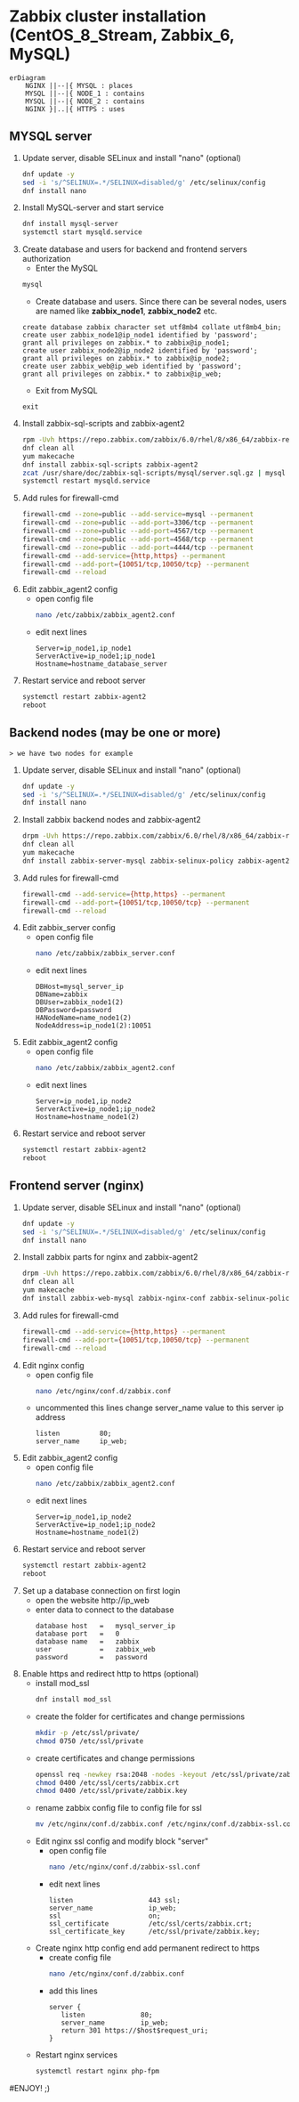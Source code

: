 # Zabbix cluster installation (CentOS_8_Stream, Zabbix_6, MySQL)

```mermaid
erDiagram
    NGINX ||--|{ MYSQL : places
    MYSQL ||--|{ NODE_1 : contains
    MYSQL ||--|{ NODE_2 : contains
    NGINX }|..|{ HTTPS : uses
```

## MYSQL server
1. Update server, disable SELinux and install "nano" (optional)
   ```bash
   dnf update -y
   sed -i 's/^SELINUX=.*/SELINUX=disabled/g' /etc/selinux/config
   dnf install nano
   ```
2. Install MySQL-server and start service
   ```bash
   dnf install mysql-server
   systemctl start mysqld.service
   ```
3. Create database and users for backend and frontend servers authorization 
    - Enter the MySQL
    ```bash
    mysql
    ```
    - Create database and users. Since there can be several nodes, users are named like **zabbix_node1**, **zabbix_node2** etc.   
    ```mysql
    create database zabbix character set utf8mb4 collate utf8mb4_bin;
    create user zabbix_node1@ip_node1 identified by 'password';
    grant all privileges on zabbix.* to zabbix@ip_node1;
    create user zabbix_node2@ip_node2 identified by 'password';
    grant all privileges on zabbix.* to zabbix@ip_node2;
    create user zabbix_web@ip_web identified by 'password';
    grant all privileges on zabbix.* to zabbix@ip_web;
    ```
    - Exit from MySQL
    ```mysql
    exit
    ```
4. Install zabbix-sql-scripts and zabbix-agent2
    ```bash
    rpm -Uvh https://repo.zabbix.com/zabbix/6.0/rhel/8/x86_64/zabbix-release-6.0-1.el8.noarch.rpm
    dnf clean all
    yum makecache
    dnf install zabbix-sql-scripts zabbix-agent2
    zcat /usr/share/doc/zabbix-sql-scripts/mysql/server.sql.gz | mysql zabbix
    systemctl restart mysqld.service
    ```
5. Add rules for firewall-cmd
    ```bash
    firewall-cmd --zone=public --add-service=mysql --permanent
    firewall-cmd --zone=public --add-port=3306/tcp --permanent
    firewall-cmd --zone=public --add-port=4567/tcp --permanent
    firewall-cmd --zone=public --add-port=4568/tcp --permanent
    firewall-cmd --zone=public --add-port=4444/tcp --permanent
    firewall-cmd --add-service={http,https} --permanent
    firewall-cmd --add-port={10051/tcp,10050/tcp} --permanent
    firewall-cmd --reload
    ```
6. Edit zabbix_agent2 config
   - open config file
     ```bash
     nano /etc/zabbix/zabbix_agent2.conf
     ```
   - edit next lines
     ```
     Server=ip_node1,ip_node1
     ServerActive=ip_node1;ip_node1
     Hostname=hostname_database_server
     ```
7. Restart service and reboot server
   ```bash
   systemctl restart zabbix-agent2
   reboot
   ```
## Backend nodes (may be one or more)
    > we have two nodes for example

1. Update server, disable SELinux and install "nano" (optional)
   ```bash
   dnf update -y
   sed -i 's/^SELINUX=.*/SELINUX=disabled/g' /etc/selinux/config
   dnf install nano
   ```
2. Install zabbix backend nodes and zabbix-agent2
   ```bash
   drpm -Uvh https://repo.zabbix.com/zabbix/6.0/rhel/8/x86_64/zabbix-release-6.0-1.el8.noarch.rpm
   dnf clean all
   yum makecache
   dnf install zabbix-server-mysql zabbix-selinux-policy zabbix-agent2
   ```
3. Add rules for firewall-cmd
   ```bash
   firewall-cmd --add-service={http,https} --permanent
   firewall-cmd --add-port={10051/tcp,10050/tcp} --permanent
   firewall-cmd --reload
   ```
4. Edit zabbix_server config
   - open config file
     ```bash
     nano /etc/zabbix/zabbix_server.conf
     ```
   - edit next lines
     ```
     DBHost=mysql_server_ip
     DBName=zabbix
     DBUser=zabbix_node1(2)
     DBPassword=password
     HANodeName=name_node1(2)
     NodeAddress=ip_node1(2):10051
     ```
5. Edit zabbix_agent2 config
   - open config file
     ```bash
     nano /etc/zabbix/zabbix_agent2.conf
     ```
   - edit next lines
     ```
     Server=ip_node1,ip_node2
     ServerActive=ip_node1;ip_node2
     Hostname=hostname_node1(2)
     ```
6. Restart service and reboot server
   ```bash
   systemctl restart zabbix-agent2
   reboot
   ```
## Frontend server (**nginx**)
1. Update server, disable SELinux and install "nano" (optional)
   ```bash
   dnf update -y
   sed -i 's/^SELINUX=.*/SELINUX=disabled/g' /etc/selinux/config
   dnf install nano
   ```
2. Install zabbix parts for nginx and zabbix-agent2
   ```bash
   drpm -Uvh https://repo.zabbix.com/zabbix/6.0/rhel/8/x86_64/zabbix-release-6.0-1.el8.noarch.rpm
   dnf clean all
   yum makecache
   dnf install zabbix-web-mysql zabbix-nginx-conf zabbix-selinux-policy zabbix-agent2
   ```
3. Add rules for firewall-cmd
   ```bash
   firewall-cmd --add-service={http,https} --permanent
   firewall-cmd --add-port={10051/tcp,10050/tcp} --permanent
   firewall-cmd --reload
   ```
4. Edit nginx config
   - open config file
     ```bash
     nano /etc/nginx/conf.d/zabbix.conf
     ```
   - uncommented this lines change server_name value to this server ip address
     ```
     listen          80;
     server_name     ip_web;
     ```
5. Edit zabbix_agent2 config
   - open config file
     ```bash
     nano /etc/zabbix/zabbix_agent2.conf
     ```
   - edit next lines
     ```
     Server=ip_node1,ip_node2
     ServerActive=ip_node1;ip_node2
     Hostname=hostname_node1(2)
     ```
6. Restart service and reboot server
   ```bash
   systemctl restart zabbix-agent2
   reboot
   ```
7. Set up a database connection on first login
   - open the website http://ip_web
   - enter data to connect to the database
     ```
     database host   =   mysql_server_ip
     database port   =   0
     database name   =   zabbix
     user            =   zabbix_web
     password        =   password
     ```
8. Enable https and redirect http to https (optional)
   - install mod_ssl
     ```bash
     dnf install mod_ssl
     ```
   - create the folder for certificates and change permissions
     ```bash
     mkdir -p /etc/ssl/private/
     chmod 0750 /etc/ssl/private
     ```
   - create certificates and change permissions
     ```bash
     openssl req -newkey rsa:2048 -nodes -keyout /etc/ssl/private/zabbix.key -x509 -days 1825 -out /etc/ssl/certs/zabbix.crt -subj "/C=XX/ST=XX/L=XX/O=XX/OU=XX/CN=XX/emailAddress=X@X.lan"
     chmod 0400 /etc/ssl/certs/zabbix.crt
     chmod 0400 /etc/ssl/private/zabbix.key
     ```
   - rename zabbix config file to config file for ssl
     ```bash
     mv /etc/nginx/conf.d/zabbix.conf /etc/nginx/conf.d/zabbix-ssl.conf
     ```
   - Edit nginx ssl config and modify block "server"
     - open config file
       ```bash
       nano /etc/nginx/conf.d/zabbix-ssl.conf
       ```
     - edit next lines
       ```
       listen                   443 ssl;
       server_name              ip_web;
       ssl                      on;
       ssl_certificate          /etc/ssl/certs/zabbix.crt;
       ssl_certificate_key      /etc/ssl/private/zabbix.key;
       ```
   - Create nginx http config end add permanent redirect to https
     - create config file
       ```bash
       nano /etc/nginx/conf.d/zabbix.conf
       ```
     - add this lines
       ```
       server {
          listen              80;
          server_name         ip_web;
          return 301 https://$host$request_uri;
       }
       ```
   - Restart nginx services
     ```bash
     systemctl restart nginx php-fpm
     ```
     
#ENJOY! ;)
